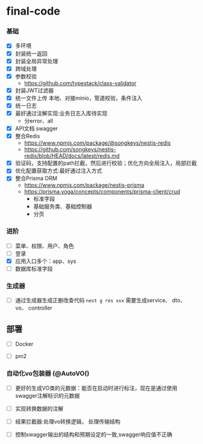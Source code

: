 # final-code

### 基础

- [x] 多环境
- [x] 封装统一返回
- [x] 封装全局异常处理
- [x] 跨域处理
- [x] 参数校验
  - https://github.com/typestack/class-validator
- [x] 封装JWT过滤器
- [x] 统一文件上传 本地、对接minio，管道校验，条件注入
- [x] 统一日志
- [x] 最好通过注解实现:业务日志入库待实现
  - 分error、all
- [x] API文档 swagger
- [x] 整合Redis 
  - https://www.npmjs.com/package/@songkeys/nestjs-redis 
  - https://github.com/songkeys/nestjs-redis/blob/HEAD/docs/latest/redis.md
- [x] 验证码，支持配置的path拦截，然后进行校验；优化方向全局注入，局部拦截
- [x] 优化配置获取方式:最好通过注入方式
- [x] 整合Prisma ORM 
  - https://www.npmjs.com/package/nestjs-prisma
  - https://prisma.yoga/concepts/components/prisma-client/crud
    - 标准字段
    - 基础服务类、基础控制器
    - 分页

### 进阶

- [ ] 菜单、权限、用户、角色
- [ ] 登录
- [X] 应用入口多个：app、sys
- [ ] 数据库标准字段

### 生成器
- [ ] 通过生成器生成正删改查代码 `nest g res xxx`
需要生成service、 dto、 vo、 controller


## 部署
- [ ] Docker
- [ ] pm2


### 自动化vo包装器 (@AutoVO()
- [ ] 更好的生成VO类的元数据：能否在启动时进行标注，现在是通过使用swagger注解标识的元数据
- [ ] 实现转换数据的注解
- [ ] 结果拦截器:处理vo转换逻辑， 处理传输结构
- [ ] 控制swagger输出的结构和预期设定的一致,swagger响应值不正确

